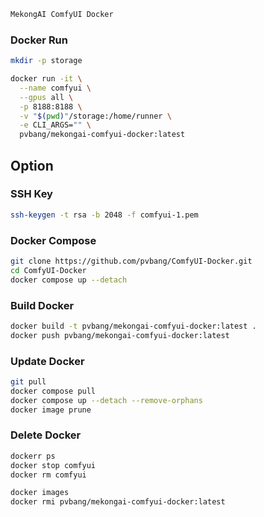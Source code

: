```bash
MekongAI ComfyUI Docker
```


### Docker Run
```bash
mkdir -p storage

docker run -it \
  --name comfyui \
  --gpus all \
  -p 8188:8188 \
  -v "$(pwd)"/storage:/home/runner \
  -e CLI_ARGS="" \
  pvbang/mekongai-comfyui-docker:latest
```


## Option

### SSH Key
```bash
ssh-keygen -t rsa -b 2048 -f comfyui-1.pem
```


### Docker Compose
```bash
git clone https://github.com/pvbang/ComfyUI-Docker.git
cd ComfyUI-Docker
docker compose up --detach
```


### Build Docker
```bash
docker build -t pvbang/mekongai-comfyui-docker:latest .
docker push pvbang/mekongai-comfyui-docker:latest
```


### Update Docker
```bash
git pull
docker compose pull
docker compose up --detach --remove-orphans
docker image prune
```


### Delete Docker
```bash
dockerr ps
docker stop comfyui
docker rm comfyui

docker images
docker rmi pvbang/mekongai-comfyui-docker:latest
```
